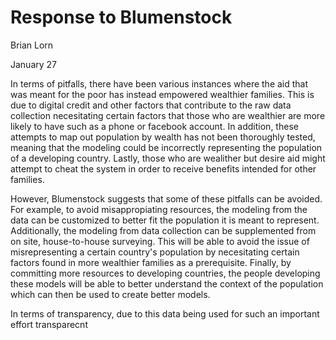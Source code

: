 # Response to Blumenstock
Brian Lorn

January 27

In terms of pitfalls, there have been various instances where the aid that was meant for the poor has instead empowered wealthier families. This is due to digital credit and other factors that contribute to the raw data collection necesitating certain factors that those who are wealthier are more likely to have such as a phone or facebook account. In addition, these attempts to map out population by wealth has not been thoroughly tested, meaning that the modeling could be incorrectly representing the population of a developing country. Lastly, those who are wealither but desire aid might attempt to cheat the system in order to receive benefits intended for other families.

However, Blumenstock suggests that some of these pitfalls can be avoided. For example, to avoid misappropiating resources, the modeling from the data can be customized to better fit the population it is meant to represent. Additionally, the modeling from data collection can be supplemented from on site, house-to-house surveying. This will be able to avoid the issue of misrepresenting a certain country's population by necesitating certain factors found in more wealthier families as a prerequisite. Finally, by committing more resources to developing countries, the people developing these models will be able to better understand the context of the population which can then be used to create better models.

In terms of transparency, due to this data being used for such an important effort transparecnt
